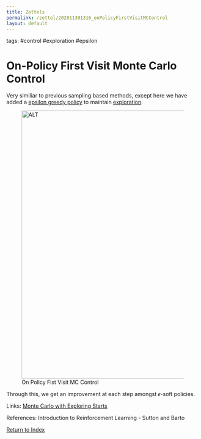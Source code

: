 ```yaml
---
title: Zettels
permalink: /zettel/202011301316_onPolicyFirstVisitMCControl
layout: default
---
```

tags: #control #exploration #epsilon

# On-Policy First Visit Monte Carlo Control

Very similiar to previous sampling based methods, except here we have added 
a [epsilon greedy policy](202011301251_epsilonGreedyPolicy) to maintain [exploration](TODO).

<figure>
  <img src="/zettel/Images/ReinforcementLearning/OnPolicyFirstVisitMC.png"
     alt="ALT"
     class="centerImage"
     style="width: 700px;" />
  <figcaption> On Policy Fist Visit MC Control </figcaption>     
</figure>

Through this, we get an improvement at each step amongst $\epsilon$-soft policies.

Links: [Monte Carlo with Exploring Starts](202011301233_monteCarloExploringStarts)

References: Introduction to Reinforcement Learning - Sutton and Barto

[Return to Index](index)